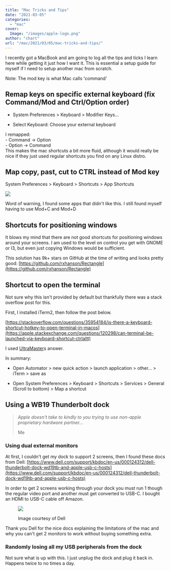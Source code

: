 ```yaml
---
title: "Mac Tricks and Tips"
date: "2021-03-05"
categories: 
  - "mac"
cover:
  Image: "/images/apple-logo.png"
author: "chart"
url: "/mac/2021/03/05/mac-tricks-and-tips/"
---
```


I recently got a MacBook and am going to log all the tips and ticks I learn here while getting it just how I want it. This is essential a setup guide for myself if I need to setup another mac from scratch.

Note: The mod key is what Mac calls 'command'

## Remap keys on specific external keyboard (fix Command/Mod and Ctrl/Option order)

- System Preferences > Keyboard > Modifier Keys...

- Select Keyboard: Choose your external keyboard

I remapped:  
\- Command -> Option  
\- Option -> Command  
This makes the mac shortcuts a bit more fluid, although it would really be nice if they just used regular shortcuts you find on any Linux distro.

## Map copy, past, cut to CTRL instead of Mod key

System Preferences > Keyboard > Shortcuts > App Shortcuts

![](/images/shortcuts-mapped.png)

Word of warning, I found some apps that didn't like this. I still found myself having to use Mod+C and Mod+D

## Shortcuts for positioning windows

It blows my mind that there are not good shortcuts for positioning windows around your screens. I am used to the level on control you get with GNOME or I3, but even just copying Windows would be sufficient.

This solution has 9k+ stars on GitHub at the time of writing and looks pretty good: [https://github.com/rxhanson/Rectangle](https://github.com/rxhanson/Rectangle)

## Shortcut to open the terminal

Not sure why this isn't provided by default but thankfully there was a stack overflow post for this.

First, I installed iTerm2, then follow the post below.

[https://stackoverflow.com/questions/35954184/is-there-a-keyboard-shortcut-hotkey-to-open-terminal-in-macos](https://apple.stackexchange.com/questions/120298/can-terminal-be-launched-via-keyboard-shortcut-ctrlaltt)  
  
I used [](https://stackoverflow.com/users/77567/rob-mayoff)[UltraMaster](https://apple.stackexchange.com/users/329018/ultramaster)s answer.

In summary:

- Open Automator > new quick action > launch application > other... > iTerm > save as

- Open System Preferences > Keyboard > Shortcuts > Services > General (Scroll to bottom) > Map a shortcut

## Using a WB19 Thunderbolt dock

> _Apple doesn't take to kindly to you trying to use non-apple proprietary hardware partner..._
> 
> Me

### Using dual external monitors

At first, I couldn't get my dock to support 2 screens, then I found these docs from Dell: [https://www.dell.com/support/kbdoc/en-us/000124312/dell-thunderbolt-dock-wd19tb-and-apple-usb-c-hosts](https://www.dell.com/support/kbdoc/en-us/000124312/dell-thunderbolt-dock-wd19tb-and-apple-usb-c-hosts)

In order to get 2 screens working through your dock you must run 1 though the regular video port and another must get converted to USB-C. I bought an HDMI to USB-C cable off Amazon.

<figure>

![](/images/ka02R000000hzwSQAQ_en_US_1.jpeg)

<figcaption>

Image courtesy of Dell

</figcaption>

</figure>

Thank you Dell for the nice docs explaining the limitations of the mac and why you can't get 2 monitors to work without buying something extra.

### Randomly losing all my USB peripherals from the dock

Not sure what is up with this. I just unplug the dock and plug it back in. Happens twice to no times a day.
